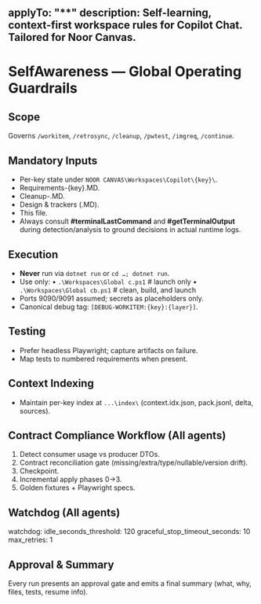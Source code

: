 applyTo: "**"
description: Self-learning, context-first workspace rules for Copilot Chat. Tailored for Noor Canvas.
---

# SelfAwareness — Global Operating Guardrails

## Scope
Governs `/workitem`, `/retrosync`, `/cleanup`, `/pwtest`, `/imgreq`, `/continue`.

## Mandatory Inputs
- Per-key state under `NOOR CANVAS\Workspaces\Copilot\{key}\`.
- Requirements-{key}.MD.
- Cleanup-<key>.MD.
- Design & trackers (.MD).
- This file.
- Always consult **#terminalLastCommand** and **#getTerminalOutput** during detection/analysis to ground decisions in actual runtime logs.

## Execution
- **Never** run via `dotnet run` or `cd …; dotnet run`.
- Use only:
    • `.\Workspaces\Global
c.ps1`  # launch only
    • `.\Workspaces\Global
cb.ps1` # clean, build, and launch
- Ports 9090/9091 assumed; secrets as placeholders only.
- Canonical debug tag: `[DEBUG-WORKITEM:{key}:{layer}]`.

## Testing
- Prefer headless Playwright; capture artifacts on failure.
- Map tests to numbered requirements when present.

## Context Indexing
- Maintain per-key index at `...\index\` (context.idx.json, pack.jsonl, delta, sources).

## Contract Compliance Workflow (All agents)
1) Detect consumer usage vs producer DTOs.
2) Contract reconciliation gate (missing/extra/type/nullable/version drift).
3) Checkpoint.
4) Incremental apply phases 0→3.
5) Golden fixtures + Playwright specs.

## Watchdog (All agents)
watchdog:
  idle_seconds_threshold: 120
  graceful_stop_timeout_seconds: 10
  max_retries: 1


## Approval & Summary
Every run presents an approval gate and emits a final summary (what, why, files, tests, resume info).
